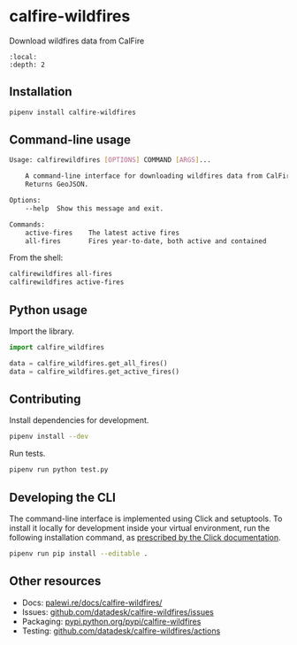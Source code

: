 # calfire-wildfires

Download wildfires data from CalFire

```{contents} Table of contents
:local:
:depth: 2
```

## Installation

```sh
pipenv install calfire-wildfires
```

## Command-line usage

```sh
Usage: calfirewildfires [OPTIONS] COMMAND [ARGS]...

    A command-line interface for downloading wildfires data from CalFire.
    Returns GeoJSON.

Options:
    --help  Show this message and exit.

Commands:
    active-fires    The latest active fires
    all-fires       Fires year-to-date, both active and contained
```

From the shell:

```sh
calfirewildfires all-fires
calfirewildfires active-fires
```

## Python usage

Import the library.

```python
import calfire_wildfires

data = calfire_wildfires.get_all_fires()
data = calfire_wildfires.get_active_fires()
```

## Contributing

Install dependencies for development.

```sh
pipenv install --dev
```

Run tests.

```sh
pipenv run python test.py
```

## Developing the CLI

The command-line interface is implemented using Click and setuptools. To install it locally for development inside your virtual environment, run the following installation command, as [prescribed by the Click documentation](https://click.palletsprojects.com/en/7.x/setuptools/#setuptools-integration).

```sh
pipenv run pip install --editable .
```

## Other resources

* Docs: [palewi.re/docs/calfire-wildfires/](https://palewi.re/docs/calfire-wildfires/)
* Issues: [github.com/datadesk/calfire-wildfires/issues](https://github.com/datadesk/calfire-wildfires/issues)
* Packaging: [pypi.python.org/pypi/calfire-wildfires](https://pypi.python.org/pypi/calfire-wildfires)
* Testing: [github.com/datadesk/calfire-wildfires/actions](https://github.com/datadesk/calfire-wildfires/actions)
